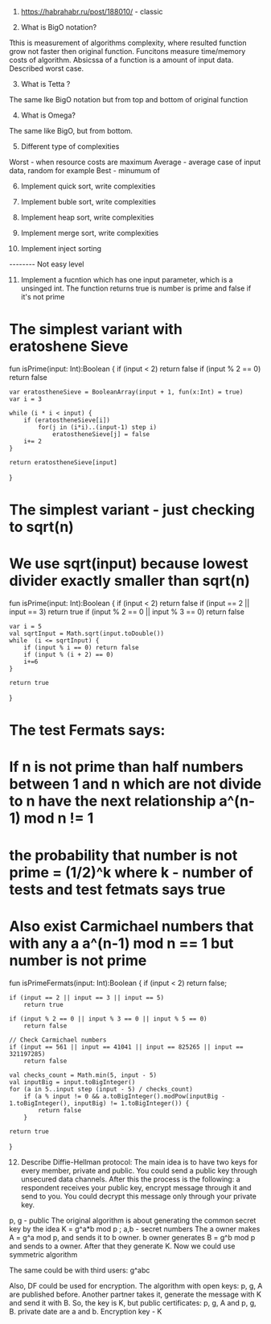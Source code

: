 1) https://habrahabr.ru/post/188010/ - classic

2) What is BigO notation?

Tthis is measurement of algorithms complexity, where resulted function grow not faster then original function. Funcitons measure time/memory costs of algorithm. Absicssa of a function is a amount of input data. Described worst case.

3) What is Tetta ?

The same lke BigO notation but from top and bottom of original function

4) What is Omega?

The same like BigO, but from bottom. 

5) Different type of complexities

Worst - when resource costs are maximum
Average - average case of input data, random for example
Best - minumum of

6) Implement quick sort, write complexities

7) Implement buble sort, write complexities

8) Implement heap sort, write complexities

9) Implement merge sort, write complexities

10) Implement inject sorting

-------- Not easy level

11) Implement a fucntion which has one input parameter, which is a unsinged int. The function returns true is number is prime and false if it's not prime

# The simplest variant with eratoshene Sieve
fun isPrime(input: Int):Boolean {
	if (input < 2) return false
	if (input % 2 == 0) return false

	var eratostheneSieve = BooleanArray(input + 1, fun(x:Int) = true)
	var i = 3

	while (i * i < input) {
		if (eratostheneSieve[i])
			for(j in (i*i)..(input-1) step i)
				eratostheneSieve[j] = false
		i+= 2
	}

	return eratostheneSieve[input]
}

# The simplest variant - just checking to sqrt(n)
# We use sqrt(input) because lowest divider exactly smaller than sqrt(n)
fun isPrime(input: Int):Boolean {
    if (input < 2) return false
    if (input == 2 || input == 3) return true
    if (input % 2 == 0 || input % 3 == 0) return false

    var i = 5
    val sqrtInput = Math.sqrt(input.toDouble())
    while  (i <= sqrtInput) {
        if (input % i == 0) return false
        if (input % (i + 2) == 0)
        i+=6
    }

    return true
}

# The test Fermats says:
# If n is not prime than half numbers between 1 and n which are not divide to n have the next relationship a^(n-1) mod n != 1
# the probability that number is not prime = (1/2)^k where k - number of tests and test fetmats says true
# Also exist Carmichael numbers that with any a a^(n-1) mod n == 1 but number is not prime
fun isPrimeFermats(input: Int):Boolean {
    if (input < 2)
        return false;

    if (input == 2 || input == 3 || input == 5)
        return true

    if (input % 2 == 0 || input % 3 == 0 || input % 5 == 0)
        return false

    // Check Carmichael numbers
    if (input == 561 || input == 41041 || input == 825265 || input == 321197285)
        return false

    val checks_count = Math.min(5, input - 5)
    val inputBig = input.toBigInteger()
    for (a in 5..input step (input - 5) / checks_count)
        if (a % input != 0 && a.toBigInteger().modPow(inputBig - 1.toBigInteger(), inputBig) != 1.toBigInteger()) {
            return false
        }

    return true
}

12) Describe Diffie-Hellman protocol:
The main idea is to have two keys for every member, private and public. You could send a public key through unsecured data channels. After this the process is the following: a respondent receives your public key, encrypt message through it and send to you. You could decrypt this message only through your private key. 

p, g  - public
The original algorithm is about generating the common secret key by the idea
K = g^a*b mod p ; a,b - secret numbers 
The a owner makes A = g^a mod p, and sends it to b owner. b owner generates B = g^b mod p and sends to a owner. After that they generate K. Now we could use symmetric algorithm

The same could be with third users: g^abc

Also, DF could be used for encryption. The algorithm with open keys:
p, g, A are published before. Another partner takes it, generate the message with K and send it with B. So, the key is K, but public certificates:
p, g, A and p, g, B. private date are a and b. Encryption key - K